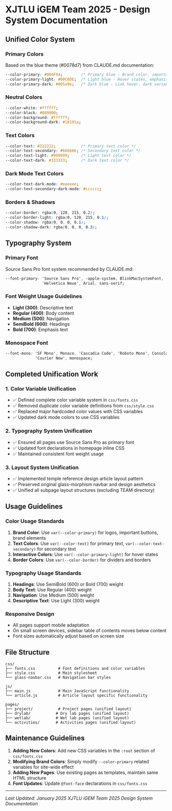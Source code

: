 # XJTLU iGEM Team 2025 - Design System Documentation

## Unified Color System

### Primary Colors
Based on the blue theme (#0078d7) from CLAUDE.md documentation:

```css
--color-primary: #004F94;        /* Primary blue - Brand color, important elements */
--color-primary-light: #00C0DE;  /* Light blue - Hover states, emphasis elements */
--color-primary-dark: #005a9e;   /* Dark blue - Link hover, dark variants */
```

### Neutral Colors
```css
--color-white: #ffffff;
--color-black: #000000;
--color-background: #ffffff;
--color-background-dark: #18191a;
```

### Text Colors
```css
--color-text: #222222;           /* Primary text color */
--color-text-secondary: #666666; /* Secondary text color */
--color-text-light: #999999;     /* Light text color */
--color-text-dark: #333333;      /* Dark text color */
```

### Dark Mode Text Colors
```css
--color-text-dark-mode: #eeeeee;
--color-text-secondary-dark-mode: #cccccc;
```

### Borders & Shadows
```css
--color-border: rgba(0, 120, 215, 0.2);
--color-border-light: rgba(0, 120, 215, 0.1);
--color-shadow: rgba(0, 0, 0, 0.1);
--color-shadow-dark: rgba(0, 0, 0, 0.3);
```

## Typography System

### Primary Font
Source Sans Pro font system recommended by CLAUDE.md:

```css
--font-primary: 'Source Sans Pro', -apple-system, BlinkMacSystemFont, 'Segoe UI', 
                'Helvetica Neue', Arial, sans-serif;
```

### Font Weight Usage Guidelines
- **Light (300)**: Descriptive text
- **Regular (400)**: Body content  
- **Medium (500)**: Navigation
- **SemiBold (600)**: Headings
- **Bold (700)**: Emphasis text

### Monospace Font
```css
--font-mono: 'SF Mono', Monaco, 'Cascadia Code', 'Roboto Mono', Consolas, 
             'Courier New', monospace;
```

## Completed Unification Work

### 1. Color Variable Unification
- ✅ Defined complete color variable system in `css/fonts.css`
- ✅ Removed duplicate color variable definitions from `css/style.css`
- ✅ Replaced major hardcoded color values with CSS variables
- ✅ Updated dark mode colors to use CSS variables

### 2. Typography System Unification
- ✅ Ensured all pages use Source Sans Pro as primary font
- ✅ Updated font declarations in homepage inline CSS
- ✅ Maintained consistent font weight usage

### 3. Layout System Unification
- ✅ Implemented temple reference design article layout pattern
- ✅ Preserved original glass-morphism navbar and design aesthetics
- ✅ Unified all subpage layout structures (excluding TEAM directory)

## Usage Guidelines

### Color Usage Standards
1. **Brand Color**: Use `var(--color-primary)` for logos, important buttons, brand elements
2. **Text Colors**: Use `var(--color-text)` for primary text, `var(--color-text-secondary)` for secondary text
3. **Interactive Colors**: Use `var(--color-primary-light)` for hover states
4. **Border Colors**: Use `var(--color-border)` for dividers and borders

### Typography Usage Standards
1. **Headings**: Use SemiBold (600) or Bold (700) weight
2. **Body Text**: Use Regular (400) weight
3. **Navigation**: Use Medium (500) weight
4. **Descriptive Text**: Use Light (300) weight

### Responsive Design
- All pages support mobile adaptation
- On small screen devices, sidebar table of contents moves below content
- Font sizes automatically adjust based on screen size

## File Structure

```
css/
├── fonts.css          # Font definitions and color variables
├── style.css          # Main stylesheet
└── glass-navbar.css   # Navigation bar styles

js/
├── main.js            # Main JavaScript functionality
└── article.js         # Article layout specific functionality

pages/
├── project/           # Project pages (unified layout)
├── drylab/           # Dry lab pages (unified layout)
├── wetlab/           # Wet lab pages (unified layout)
└── activities/       # Activities pages (unified layout)
```

## Maintenance Guidelines

1. **Adding New Colors**: Add new CSS variables in the `:root` section of `css/fonts.css`
2. **Modifying Brand Colors**: Simply modify `--color-primary` related variables for site-wide effect
3. **Adding New Pages**: Use existing pages as templates, maintain same HTML structure
4. **Font Updates**: Update `@font-face` declarations in `css/fonts.css`

---

*Last Updated: January 2025*
*XJTLU iGEM Team 2025 Design System Documentation*